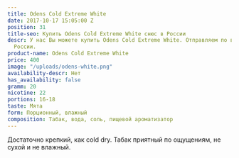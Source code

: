 ```yaml
---
title: Odens Cold Extreme White
date: 2017-10-17 15:05:00 Z
position: 31
title-seo: Купить Odens Cold Extreme White снюс в России
descr: У нас Вы можете купить Odens Cold Extreme White. Отправляем по всей территории
  России.
product-name: Odens Cold Extreme White
price: 400
image: "/uploads/odens-white.png"
availability-descr: Нет
has_availability: false
gramm: 20
nicotine: 22
portions: 16-18
taste: Мята
form: Порционный, влажный
composition: Табак, вода, соль, пищевой ароматизатор
---
```


Достаточно крепкий, как cold dry. Табак приятный по ощущениям, не сухой и не влажный.